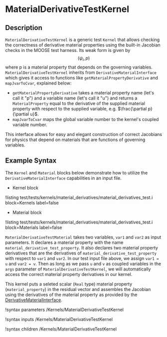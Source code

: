 # MaterialDerivativeTestKernel

## Description

`MaterialDerivativeTestKernel` is a generic test `Kernel` that allows checking
the correctness of derivative material properties using the built-in Jacobian
checks in the MOOSE test harness. Its weak form is given by $$(\psi_i, p)$$
where p is a material property that depends on the governing
variables. `MaterialDerivativeTestKernel` inherits from
`DerivativeMaterialInterface` which gives it access to functions like
`getMaterialPropertyDerivative` and `mapJvarToCvar`, explained below:

- `getMaterialPropertyDerivative` takes a material property name
(let's call it "p") and a variable name (let's call it "u") and returns a
`MaterialProperty` equal to the derivative of the supplied material property
with respect to the supplied variable, e.g. $\frac{\partial p}{\partial
u}$.
- `mapJvarToCvar` maps the global variable number to the kernel's coupled variable number.

This interface allows for easy and elegant construction of correct Jacobians for
physics that depend on materials that are functions of governing variables.

## Example Syntax

The `Kernel` and `Material` blocks below demonstrate how to utilize the
`DerivativeMaterialInterface` capabilities in an input file.

- Kernel block

!listing test/tests/kernels/material_derivatives/material_derivatives_test.i
 block=Kernels label=false

 - Material block

!listing test/tests/kernels/material_derivatives/material_derivatives_test.i
 block=Materials label=false

`MaterialDerivativeTestMaterial` takes two variables, `var1` and `var2` as input
parameters. It declares a material property with the name
`material_derivative_test_property`. It also declares two material property
derivatives that are the derivatives of `material_derivative_test_property` with
respect to `var1` and `var2`. In our test input file above, we assign `var1 = u`
and `var2 = v`. Then as long as we pass `u` and `v` as coupled variables in the
`args` parameter of `MaterialDerivativeTestKernel`, we will automatically access
the correct material property derivatives in our kernel.

This kernel puts a seleted scalar (`Real` type) material property (`material_property`) in the residual vector
and assembles the Jacobian using the derivatives of the material property as provided by the
[DerivativeMaterialInterface](/DerivativeMaterialInterface.md).

!syntax parameters /Kernels/MaterialDerivativeTestKernel

!syntax inputs /Kernels/MaterialDerivativeTestKernel

!syntax children /Kernels/MaterialDerivativeTestKernel
